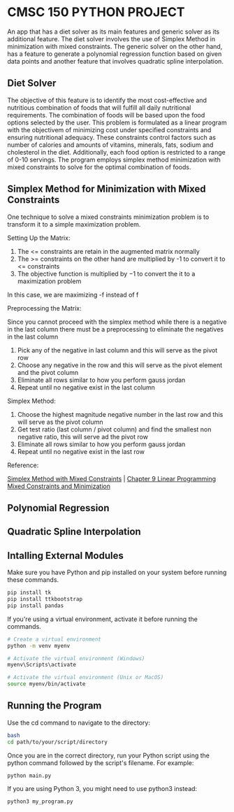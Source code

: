 # CMSC 150 PYTHON PROJECT

An app that has a diet solver as its main features and generic solver as its additional feature. 
The diet solver involves the use of Simplex Method in minimization with mixed constraints. 
The generic solver on the other hand, has a feature to generate a polynomial regression function based on given data points
and another feature that involves quadratic spline interpolation.

## Diet Solver

The objective of this feature is to identify the most cost-effective and nutritious combination of foods that will fulfill all daily nutritional requirements.
The combination of foods will be based upon the food options selected by the user.
This problem is formulated as a linear program with the objectivem of minimizing cost under specified constraints and ensuring nutritional adequacy. 
These constraints control factors such as number of calories and amounts of vitamins, minerals, fats, sodium and cholesterol in the diet. 
Additionally, each food option is restricted to a range of 0-10 servings. 
The program employs simplex method minimization with mixed constraints to solve for the optimal combination of foods.


## Simplex Method for Minimization with Mixed Constraints

One technique to solve a mixed constraints minimization problem is to transform it to a simple 
maximization problem.

Setting Up the Matrix:

1. The <= constraints are retain in the augmented matrix normally
2. The >= constraints on the other hand are multiplied by -1 to convert it to  <= constraints
3. The objective function is multiplied by −1 to convert the it to a maximization problem

In this case, we are maximizing -f instead of f

Preprocessing the Matrix:

Since you cannot proceed with the simplex method while there is a negative in the last column there must be a preprocessing to eliminate the negatives in the last column

1. Pick any of the negative in last column and this will serve as the pivot row
2. Choose any negative in the row and this will serve as the pivot element and the pivot column
3. Eliminate all rows similar to how you perform gauss jordan
4. Repeat until no negative exist in the last column

Simplex Method:

1. Choose the highest magnitude negative number in the last row and this will serve as the pivot column
2. Get test ratio (last column / pivot column) and find the smallest non negative ratio, this will serve ad the pivot row
3. Eliminate all rows similar to how you perform gauss jordan
4. Repeat until no negative exist in the last row
   
Reference:

[Simplex Method with Mixed Constraints](https://www.youtube.com/watch?v=YJLsXf9fcvw&t=491s&pp=ygUtc2ltcGxleCBtZXRob2QgbWluaW1pemF0aW9uIG1peGVkIGNvbnN0cmFpbnRz) | 
[Chapter 9 Linear Programming Mixed Constraints and Minimization](https://homepage.ntu.edu.tw/~jryanwang/courses/Mathematics%20for%20Management%20(undergraduate%20level)/Ch09_Text_Book.pdf?fbclid=IwAR2oCbAFUq9gh7AY2s9KcXbR975VVD1uAk5FZeYQyf1ovOXVRUtkKGTkTtw)
## Polynomial Regression

## Quadratic Spline Interpolation

## Intalling External Modules

Make sure you have Python and pip installed on your system before running these commands. 
```bash
pip install tk
pip install ttkbootstrap
pip install pandas
```
 If you're using a virtual environment, activate it before running the commands.
 ```bash
# Create a virtual environment
python -m venv myenv

# Activate the virtual environment (Windows)
myenv\Scripts\activate

# Activate the virtual environment (Unix or MacOS)
source myenv/bin/activate
```
## Running the Program
Use the cd command to navigate to the directory:
```bash
bash
cd path/to/your/script/directory
```
Once you are in the correct directory, run your Python script using the python command followed by the script's filename. For example:
```bash
python main.py
```
If you are using Python 3, you might need to use python3 instead:
```bash
python3 my_program.py
```
